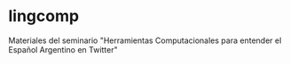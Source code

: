 # lingcomp
Materiales del seminario "Herramientas Computacionales para entender el Español Argentino en Twitter"
